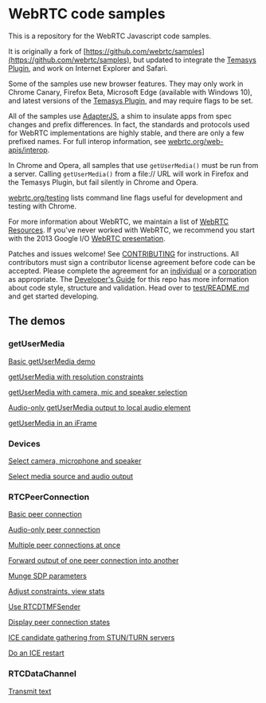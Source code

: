 # WebRTC code samples #

This is a repository for the WebRTC Javascript code samples.

It is originally a fork of [https://github.com/webrtc/samples](https://github.com/webrtc/samples), but updated to integrate the [Temasys Plugin](plugin.temasys.com.sg), and work on Internet Explorer and Safari.

Some of the samples use new browser features. They may only work in Chrome Canary, Firefox Beta, Microsoft Edge (available with Windows 10), and latest versions of the [Temasys Plugin](plugin.temasys.com.sg), and may require flags to be set.

All of the samples use [AdapterJS](https://github.com/Temasys/AdapterJS), a shim to insulate apps from spec changes and prefix differences. In fact, the standards and protocols used for WebRTC implementations are highly stable, and there are only a few prefixed names. For full interop information, see [webrtc.org/web-apis/interop](http://www.webrtc.org/web-apis/interop).

In Chrome and Opera, all samples that use `getUserMedia()` must be run from a server. Calling `getUserMedia()` from a file:// URL will work in Firefox and the Temasys Plugin, but fail silently in Chrome and Opera.

[webrtc.org/testing](http://www.webrtc.org/testing) lists command line flags useful for development and testing with Chrome.

For more information about WebRTC, we maintain a list of [WebRTC Resources](https://docs.google.com/document/d/1idl_NYQhllFEFqkGQOLv8KBK8M3EVzyvxnKkHl4SuM8/edit). If you've never worked with WebRTC, we recommend you start with the 2013 Google I/O [WebRTC presentation](http://www.youtube.com/watch?v=p2HzZkd2A40).

Patches and issues welcome! See [CONTRIBUTING](https://github.com/Temasys/Google-WebRTC-Samples/blob/dev/CONTRIBUTING.md) for instructions. All contributors must sign a contributor license agreement before code can be accepted. Please complete the agreement for an [individual](https://developers.google.com/open-source/cla/individual) or a [corporation](https://developers.google.com/open-source/cla/corporate) as appropriate.
The [Developer's Guide](https://bit.ly/webrtcdevguide) for this repo has more information about code style, structure and validation.
Head over to [test/README.md](https://github.com/Temasys/Google-WebRTC-Samples/blob/dev/test/README.md) and get started developing.

## The demos ##

### getUserMedia ###

[Basic getUserMedia demo](https://github.com/Temasys/Google-WebRTC-Samples/src/content/getusermedia/gum/)

<!-- [getUserMedia + canvas](https://github.com/Temasys/Google-WebRTC-Samples/src/content/getusermedia/canvas/) -->

<!-- [getUserMedia + canvas + CSS Filters](https://github.com/Temasys/Google-WebRTC-Samples/src/content/getusermedia/filter/) -->

[getUserMedia with resolution constraints](https://github.com/Temasys/Google-WebRTC-Samples/src/content/getusermedia/resolution/)

[getUserMedia with camera, mic and speaker selection](https://github.com/Temasys/Google-WebRTC-Samples/src/content/getusermedia/source/)

[Audio-only getUserMedia output to local audio element](https://github.com/Temasys/Google-WebRTC-Samples/src/content/getusermedia/audio/)

<!-- [Audio-only getUserMedia displaying volume](https://github.com/Temasys/Google-WebRTC-Samples/src/content/getusermedia/volume/) -->

<!-- [Face tracking](https://github.com/Temasys/Google-WebRTC-Samples/src/content/getusermedia/face/) -->

<!-- [Record stream](https://github.com/Temasys/Google-WebRTC-Samples/src/content/getusermedia/record/) -->

[getUserMedia in an iFrame](https://github.com/Temasys/Google-WebRTC-Samples/src/content/getusermedia/iframe)

### Devices ###

[Select camera, microphone and speaker](https://github.com/Temasys/Google-WebRTC-Samples/src/content/devices/input-output/)

[Select media source and audio output](https://github.com/Temasys/Google-WebRTC-Samples/src/content/devices/multi/)

### RTCPeerConnection ###

[Basic peer connection](https://github.com/Temasys/Google-WebRTC-Samples/src/content/peerconnection/pc1/)

[Audio-only peer connection](https://github.com/Temasys/Google-WebRTC-Samples/src/content/peerconnection/audio/)

[Multiple peer connections at once](https://github.com/Temasys/Google-WebRTC-Samples/src/content/peerconnection/multiple/)

[Forward output of one peer connection into another](https://github.com/Temasys/Google-WebRTC-Samples/src/content/peerconnection/multiple-relay/)

[Munge SDP parameters](https://github.com/Temasys/Google-WebRTC-Samples/src/content/peerconnection/munge-sdp/)

<!-- [Use pranswer when setting up a peer connection](https://github.com/Temasys/Google-WebRTC-Samples/src/content/peerconnection/pr-answer/) -->

[Adjust constraints, view stats](https://github.com/Temasys/Google-WebRTC-Samples/src/content/peerconnection/constraints/)

<!-- [Display createOffer output](https://github.com/Temasys/Google-WebRTC-Samples/src/content/peerconnection/create-offer/) -->

[Use RTCDTMFSender](https://github.com/Temasys/Google-WebRTC-Samples/src/content/peerconnection/dtmf/)

[Display peer connection states](https://github.com/Temasys/Google-WebRTC-Samples/src/content/peerconnection/states/)

[ICE candidate gathering from STUN/TURN servers](https://github.com/Temasys/Google-WebRTC-Samples/src/content/peerconnection/trickle-ice/)

[Do an ICE restart](https://github.com/Temasys/Google-WebRTC-Samples/src/content/peerconnection/restart-ice/)

<!-- [Web Audio output as input to peer connection](https://github.com/Temasys/Google-WebRTC-Samples/src/content/peerconnection/webaudio-input/) -->

<!-- [Peer connection as input to Web Audio](https://github.com/Temasys/Google-WebRTC-Samples/src/content/peerconnection/webaudio-output/) -->

### RTCDataChannel ###

[Transmit text](https://github.com/Temasys/Google-WebRTC-Samples/src/content/datachannel/basic/)

<!-- [Transfer a file](https://github.com/Temasys/Google-WebRTC-Samples/src/content/datachannel/filetransfer/) -->

<!-- [Transfer data](https://github.com/Temasys/Google-WebRTC-Samples/src/content/datachannel/datatransfer/) -->

<!-- ### Video chat ###

[AppRTC video chat client](https://apprtc.appspot.com/) powered by Google App Engine

[AppRTC URL parameters](https://apprtc.appspot.com/params.html)
 -->